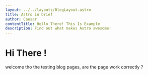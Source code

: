 ```yaml
---
layout: ../../layouts/BlogLayout.astro
title: Astro in brief
author: Caesar
contentTitle: Hello There! This Is Example
description: Find out what makes Astro awesome!
---
```


# Hi There !

welcome tho the testing blog pages, are the page work correctly ?